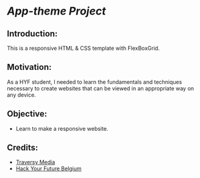 # *_App-theme Project_*

## Introduction:

This is a responsive HTML & CSS template with FlexBoxGrid.

## Motivation:

As a HYF student, I needed to learn the fundamentals and techniques necessary to create websites that can be viewed in an appropriate way on any device.

## Objective:

- Learn to make a responsive website.

## Credits:

- [Traversy Media](https://www.youtube.com/watch?v=qlA7dputiNc)
- [Hack Your Future Belgium](https://github.com/HackYourFutureBelgium/incremental-development/tree/master/week-2)
